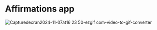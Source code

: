 # Affirmations app

![Capturedecran2024-11-07at16 23 50-ezgif com-video-to-gif-converter](https://github.com/user-attachments/assets/05ee478f-18a9-4377-8950-de6f3fb22e5b)

